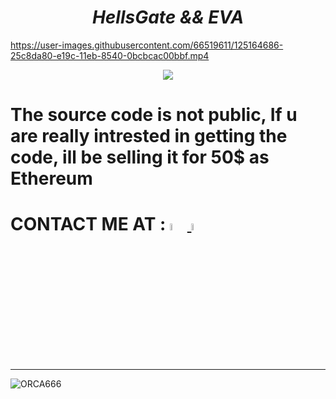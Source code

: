 <h1 align="center">  <em><strong>HellsGate && EVA</strong></em>   </h1>   






https://user-images.githubusercontent.com/66519611/125164686-25c8da80-e19c-11eb-8540-0bcbcac00bbf.mp4


  <p align="center"><img src="https://user-images.githubusercontent.com/66519611/125164671-15b0fb00-e19c-11eb-9ad3-124502517031.png" /> </p> 





# The source code is not public, If u are really intrested in getting the code, ill be selling it for 50$ as Ethereum
# CONTACT ME AT : <a href="https://twitter.com/ORCA6665"><img src="https://img.icons8.com/color/48/000000/twitter.png" width="5.5%"/> <a href="mailto:chickensarehealthy666@gmail.com"> <img src="https://img.icons8.com/fluent/48/000000/gmail.png" width="5.5%"/> </a>

**********************************************************************************************************************************************************


![ORCA666](https://user-images.githubusercontent.com/66519611/120064592-a5c83480-c075-11eb-89c1-78732ecaf8d3.png)

